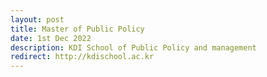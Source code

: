 ```yaml
---
layout: post
title: Master of Public Policy
date: 1st Dec 2022
description: KDI School of Public Policy and management
redirect: http://kdischool.ac.kr
---
```

